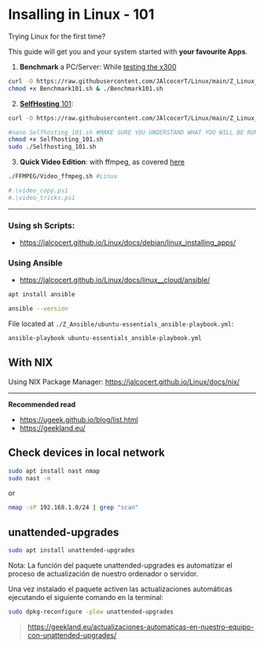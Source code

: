# Insalling in Linux - 101

Trying Linux for the first time?

This guide will get you and your system started with **your favourite Apps**.

1. **Benchmark** a PC/Server: While [testing the x300](https://jalcocert.github.io/JAlcocerT/asrock-x300-home-server/#benchmarks-101)

```sh
curl -O https://raw.githubusercontent.com/JAlcocerT/Linux/main/Z_Linux_Installations_101/Benchmark101.sh
chmod +x Benchmark101.sh & ./Benchmark101.sh
```

2. [**SelfHosting** 101](https://jalcocert.github.io/Linux/docs/linux__cloud/selfhosting/):

```sh
curl -O https://raw.githubusercontent.com/JAlcocerT/Linux/main/Z_Linux_Installations_101/Selfhosting_101.sh

#nano Selfhosting_101.sh #MAKE SURE YOU UNDERSTAND WHAT YOU WILL BE RUNNING
chmod +x Selfhosting_101.sh
sudo ./Selfhosting_101.sh
```

3. **Quick Video Edition**: with ffmpeg, as covered [here](https://jalcocert.github.io/JAlcocerT/my-action-cam-video-workflow/#quick-videos---ffmpeg-cli)

```sh
./FFMPEG/Video_ffmpeg.sh #Linux

#.\video_copy.ps1
#.\video_tricks.ps1
```

---

### Using sh Scripts:

* <https://jalcocert.github.io/Linux/docs/debian/linux_installing_apps/>


### Using Ansible

* https://jalcocert.github.io/Linux/docs/linux__cloud/ansible/

```sh
apt install ansible
```

```sh
ansible --version
```

File located at `./Z_Ansible/ubuntu-essentials_ansible-playbook.yml`:

```sh
ansible-playbook ubuntu-essentials_ansible-playbook.yml
```

## With NIX

Using NIX Package Manager: <https://jalcocert.github.io/Linux/docs/nix/>

---

**Recommended read**

* https://ugeek.github.io/blog/list.html
* https://geekland.eu/

## Check devices in local network

```sh
sudo apt install nast nmap
sudo nast -m
```
or

```sh
nmap -sP 192.168.1.0/24 | grep "scan"
```

## unattended-upgrades

```sh
sudo apt install unattended-upgrades
```
Nota: La función del paquete unattended-upgrades es automatizar el proceso de actualización de nuestro ordenador o servidor.

Una vez instalado el paquete activen las actualizaciones automáticas ejecutando el siguiente comando en la terminal:

```sh
sudo dpkg-reconfigure -plow unattended-upgrades
```

> https://geekland.eu/actualizaciones-automaticas-en-nuestro-equipo-con-unattended-upgrades/